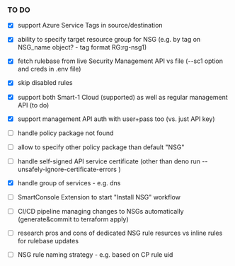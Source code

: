 ### TO DO

- [x] support Azure Service Tags in source/destination
- [x] ability to specify target resource group for NSG (e.g. by tag on NSG_name object? - tag format RG:rg-nsg1)
- [x] fetch rulebase from live Security Management API vs file (--sc1 option and creds in .env file)
- [x] skip disabled rules

- [x] support both Smart-1 Cloud (supported) as well as regular management API (to do)
- [x] support management API auth with user+pass too (vs. just API key)
- [ ] handle policy package not found
- [ ] allow to specify other policy package than default "NSG"
- [ ] handle self-signed API service certificate (other than deno run --unsafely-ignore-certificate-errors )
- [x] handle group of services - e.g. dns

- [ ] SmartConsole Extension to start "Install NSG" workflow
- [ ] CI/CD pipeline managing changes to NSGs automatically (generate&commit to terraform apply)

- [ ] research pros and cons of dedicated NSG rule resurces vs inline rules for rulebase updates
- [ ] NSG rule naming strategy - e.g. based on CP rule uid
